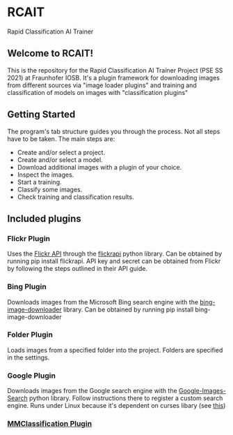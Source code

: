 # RCAIT
Rapid Classification AI Trainer

## Welcome to **RCAIT**!

This is the repository for the Rapid Classification AI Trainer Project (PSE SS 2021) at Fraunhofer IOSB. It's a plugin framework for downloading images from different sources via "image loader plugins" and training and classification of models on images with
"classification plugins"

## Getting Started

The program's tab structure guides you through the process. Not all steps have to be taken. The main steps are:

*   Create and/or select a project.
*	Create and/or select a model.
*   Download additional images with a plugin of your choice.
*   Inspect the images.
*   Start a training.
*   Classify some images.
*   Check training and classification results.

## Included plugins

### Flickr Plugin

Uses the [Flickr API](https://www.flickr.com/services/api/) through the [flickrapi](https://pypi.org/project/flickrapi/) python library. Can be obtained by running pip install flickrapi. API key and secret can be obtained from Flickr by following the steps outlined in their API guide.

### Bing Plugin

Downloads images from the Microsoft Bing search engine with the [bing-image-downloader](https://github.com/gurugaurav/bing_image_downloader) library. Can be obtained by running pip install bing-image-downloader

### Folder Plugin

Loads images from a specified folder into the project. Folders are specified in the settings.

### Google Plugin

Downloads images from the Google search engine with the [Google-Images-Search](https://pypi.org/project/Google-Images-Search/) python library. Follow instructions there to register a custom search engine. Runs under Linux because it's dependent on curses libary (see [this](https://stackoverflow.com/questions/35850362/importerror-no-module-named-curses-when-trying-to-import-blessings))

### [MMClassification Plugin](https://github.com/open-mmlab/mmclassification)